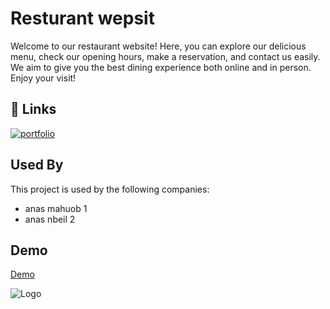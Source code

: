 
# Resturant wepsit

Welcome to our restaurant website! Here, you can explore our delicious menu, check our opening hours, make a reservation, and contact us easily. We aim to give you the best dining experience both online and in person. Enjoy your visit!


## 🔗 Links
[![portfolio](https://img.shields.io/badge/my_portfolio-000?style=for-the-badge&logo=ko-fi&logoColor=white)](https://github.com/ANAS-joker)



## Used By

This project is used by the following companies:

- anas mahuob 1
- anas nbeil 2


## Demo

[Demo](https://anas-joker.github.io/ANAS3/sign%20in.html)


![Logo](https://dev-to-uploads.s3.amazonaws.com/uploads/articles/th5xamgrr6se0x5ro4g6.png)

